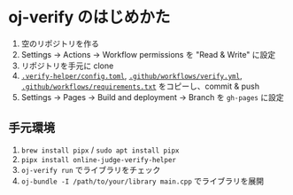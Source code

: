 # oj-verify のはじめかた

1. 空のリポジトリを作る
2. Settings → Actions → Workflow permissions を "Read & Write" に設定
3. リポジトリを手元に clone
4. [`.verify-helper/config.toml`](.verify-helper/config.toml), [`.github/workflows/verify.yml`](.github/workflows/verify.yml), [`.github/workflows/requirements.txt`](.github/workflows/requirements.txt) をコピーし、commit & push
5. Settings → Pages → Build and deployment → Branch を `gh-pages` に設定

## 手元環境

1. `brew install pipx` / `sudo apt install pipx`
2. `pipx install online-judge-verify-helper`
3. `oj-verify run` でライブラリをチェック
4. `oj-bundle -I /path/to/your/library main.cpp` でライブラリを展開
